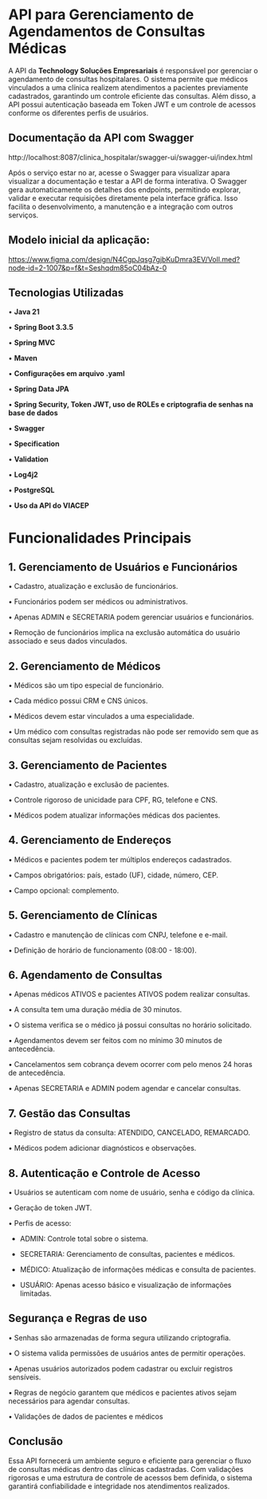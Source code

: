 
# API para Gerenciamento de Agendamentos de Consultas Médicas
A API da **Technology Soluções Empresariais** é responsável por gerenciar o agendamento de consultas hospitalares. O sistema permite que médicos vinculados a uma clínica realizem atendimentos a pacientes previamente cadastrados, garantindo um controle eficiente das consultas. Além disso, a API possui autenticação baseada em Token JWT e um controle de acessos conforme os diferentes perfis de usuários.

## Documentação da API com Swagger
http://localhost:8087/clinica_hospitalar/swagger-ui/swagger-ui/index.html

Após o serviço estar no ar, acesse o Swagger para visualizar apara visualizar a documentação e testar a API de forma interativa. O Swagger gera automaticamente os detalhes dos endpoints, permitindo explorar, validar e executar requisições diretamente pela interface gráfica. Isso facilita o desenvolvimento, a manutenção e a integração com outros serviços.

## Modelo inicial da aplicação:

https://www.figma.com/design/N4CgpJqsg7gjbKuDmra3EV/Voll.med?node-id=2-1007&p=f&t=Seshqdm85oC04bAz-0

## Tecnologias Utilizadas
•	**Java 21**

•	**Spring Boot 3.3.5**

•	**Spring MVC**

•	**Maven**

•	**Configurações em arquivo .yaml**

•	**Spring Data JPA**

•	**Spring Security, Token JWT, uso de ROLEs e criptografia de senhas na base de dados**

• **Swagger**

• **Specification**

• **Validation**

•  **Log4j2**

•	**PostgreSQL**

•	**Uso da API do VIACEP**


# Funcionalidades Principais
## 1. Gerenciamento de Usuários e Funcionários
•	Cadastro, atualização e exclusão de funcionários.

•	Funcionários podem ser médicos ou administrativos.

•	Apenas ADMIN e SECRETARIA podem gerenciar usuários e funcionários.

•	Remoção de funcionários implica na exclusão automática do usuário associado e seus dados vinculados.

## 2. Gerenciamento de Médicos

•	Médicos são um tipo especial de funcionário.

•	Cada médico possui CRM e CNS únicos.

•	Médicos devem estar vinculados a uma especialidade.

•	Um médico com consultas registradas não pode ser removido sem que as consultas sejam resolvidas ou excluídas.


## 3. Gerenciamento de Pacientes
•	Cadastro, atualização e exclusão de pacientes.

•	Controle rigoroso de unicidade para CPF, RG, telefone e CNS.

•	Médicos podem atualizar informações médicas dos pacientes.

## 4. Gerenciamento de Endereços

•	Médicos e pacientes podem ter múltiplos endereços cadastrados.

•	Campos obrigatórios: país, estado (UF), cidade, número, CEP.

•	Campo opcional: complemento.

## 5. Gerenciamento de Clínicas

•	Cadastro e manutenção de clínicas com CNPJ, telefone e e-mail.

•	Definição de horário de funcionamento (08:00 - 18:00).

## 6. Agendamento de Consultas

•	Apenas médicos ATIVOS e pacientes ATIVOS podem realizar consultas.

•	A consulta tem uma duração média de 30 minutos.

•	O sistema verifica se o médico já possui consultas no horário solicitado.

•	Agendamentos devem ser feitos com no mínimo 30 minutos de antecedência.

•	Cancelamentos sem cobrança devem ocorrer com pelo menos 24 horas de antecedência.

•	Apenas SECRETARIA e ADMIN podem agendar e cancelar consultas.

## 7. Gestão das Consultas

•	Registro de status da consulta: ATENDIDO, CANCELADO, REMARCADO.

•	Médicos podem adicionar diagnósticos e observações.

## 8. Autenticação e Controle de Acesso

•	Usuários se autenticam com nome de usuário, senha e código da clínica.

•	Geração de token JWT.

•	Perfis de acesso:

- ADMIN: Controle total sobre o sistema.

- SECRETARIA: Gerenciamento de consultas, pacientes e médicos.

- MÉDICO: Atualização de informações médicas e consulta de pacientes.

- USUÁRIO: Apenas acesso básico e visualização de informações limitadas.

## Segurança e Regras de uso

•	Senhas são armazenadas de forma segura utilizando criptografia.

•	O sistema valida permissões de usuários antes de permitir operações.

•	Apenas usuários autorizados podem cadastrar ou excluir registros sensíveis.

•	Regras de negócio garantem que médicos e pacientes ativos sejam necessários para agendar consultas.

•	Validações de dados de pacientes e médicos 

## Conclusão
Essa API fornecerá um ambiente seguro e eficiente para gerenciar o fluxo de consultas médicas dentro das clínicas cadastradas. Com validações rigorosas e uma estrutura de controle de acessos bem definida, o sistema garantirá confiabilidade e integridade nos atendimentos realizados.

